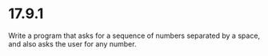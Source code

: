# 17.9.1
Write a program that asks for a sequence of numbers separated by a space, and also asks the user for any number.
